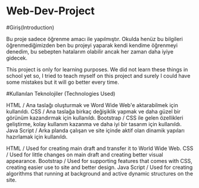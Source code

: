 # Web-Dev-Project

#Giriş(Introduction)

Bu proje sadece öğrenme amacı ile yapılmıştır. Okulda henüz bu bilgileri öğrenmediğimizden ben bu projeyi yaparak kendi kendime
öğrenmeyi denedim, bu sebepten hatalarım olabilir ancak her zaman daha iyiye gidecek.


This project is only for learning purposes. We did not learn these things in school yet so, I tried to teach myself on this
project and surely I could have some mistakes but it will go better every time.



#Kullanılan Teknolojiler (Technologies Used)

HTML 	      / Ana taslağı oluşturmak ve Word Wide Web'e aktarabilmek için kullanıldı.
CSS         / Ana taslağa birkaç değişiklik yapmak ve daha güzel bir görünüm kazandırmak için kullanıldı.
Bootstrap   / CSS ile gelen özellikleri geliştirme, kolay kullanım kazanma ve daha iyi bir tasarım için kullanıldı.
Java Script / Arka planda çalışan ve site içinde aktif olan dinamik yapıları hazırlamak için kullanıldı.


HTML        / Used for creating main draft and transfer it to World Wide Web.
CSS         / Used for little changes on main draft and creating better visual appearance.
Bootstrap   / Used for supporting features that comes with CSS, creating easier use to site and better design.
Java Script / Used for creating algorithms that running at background and active dynamic structures on the site.
